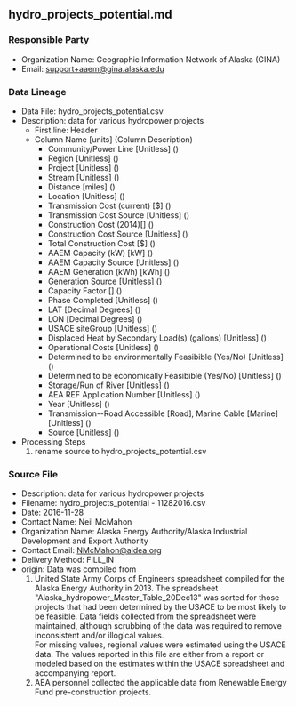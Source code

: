 ## hydro_projects_potential.md

### Responsible Party
  * Organization Name: Geographic Information Network of Alaska (GINA)
  * Email: support+aaem@gina.alaska.edu

### Data Lineage
  * Data File: hydro_projects_potential.csv
  * Description: data for various hydropower projects
    * First line: Header
    * Column Name [units] (Column Description)
      * Community/Power Line [Unitless] ()
      * Region [Unitless] ()
      * Project [Unitless] ()
      * Stream [Unitless] ()
      * Distance [miles] ()
      * Location [Unitless] ()
      * Transmission Cost (current) [$] ()
      * Transmission Cost Source [Unitless] ()
      * Construction Cost (2014$) [$] ()
      * Construction Cost Source [Unitless] ()
      * Total Construction Cost [$] ()
      * AAEM Capacity (kW) [kW] ()
      * AAEM Capacity Source [Unitless] ()
      * AAEM Generation (kWh) [kWh] ()
      * Generation Source [Unitless] ()
      * Capacity Factor [] ()
      * Phase Completed [Unitless] ()
      * LAT [Decimal Degrees] ()
      * LON [Decimal Degrees] ()
      * USACE siteGroup [Unitless] ()
      * Displaced Heat by Secondary Load(s) (gallons) [Unitless] ()
      * Operational Costs [Unitless] ()
      * Determined to be environmentally Feasibible (Yes/No) [Unitless] ()
      * Determined to be economically Feasibible (Yes/No) [Unitless] () 
      * Storage/Run of River [Unitless] ()
      * AEA REF Application Number [Unitless] ()
      * Year [Unitless] ()
      * Transmission--Road Accessible [Road], Marine Cable [Marine] [Unitless] ()
      * Source [Unitless] ()
  * Processing Steps
    1. rename source to hydro_projects_potential.csv

### Source File
  * Description: data for various hydropower projects
  * Filename: hydro_projects_potential - 11282016.csv
  * Date: 2016-11-28
  * Contact Name: Neil McMahon
  * Organization Name: Alaska Energy Authority/Alaska Industrial Development and Export Authority
  * Contact Email: NMcMahon@aidea.org
  * Delivery Method: FILL_IN
  * origin: Data was compiled from 
    1. United State Army Corps of Engineers spreadsheet compiled for the Alaska Energy Authority in 2013. The spreadsheet "Alaska_hydropower_Master_Table_20Dec13" was sorted for those projects that had been determined by the USACE to be most likely to be feasible.  Data fields collected from the spreadsheet were maintained, although scrubbing of the data was required to remove inconsistent and/or illogical values.  
    For missing values, regional values were estimated using the USACE data.  The values reported in this file are either from a report or modeled based on the estimates within the USACE spreadsheet and accompanying report.
    2. AEA personnel collected the applicable data from Renewable Energy Fund pre-construction projects.   
    

